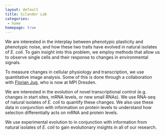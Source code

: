 ```yaml
---
layout: default
title: Silander Lab
categories:
 - home
homepage: true
---
```

We are interested in the interplay between phenotypic plasticity and phenotypic noise, and how these two traits have evolved in natural isolates of *E. coli*. To gain insight into this problem, we employ methods that allow us to observe single cells and their response to changes in environmental signals.

To measure changes in cellular physiology and transcription, we use quantitative image analysis. Some of this is done through a collaboration with [Florian Jug], who is now at MPI Dresden.

We are interested in the evolution of novel transcriptional control (e.g. changes in start sites, mRNA levels, or new small RNAs). We use RNA-seq of natural isolates of *E. coli* to quantify these changes. We also use these data in conjunction with information on protein levels to understand how selection differentially acts on mRNA and protein levels.

We use experimental evolution to in conjunction with information from natural isolates of *E. coli* to gain evolutionary insights in all of our research.

[Florian Jug]: https://www.cadmo.ethz.ch/as/people/members/fjug/personal_home

